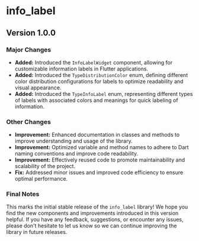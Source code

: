 # info_label

## Version 1.0.0

### Major Changes

- **Added:** Introduced the `InfoLabelWidget` component, allowing for customizable information labels in Flutter applications.
- **Added:** Introduced the `TypeDistributionColor` enum, defining different color distribution configurations for labels to optimize readability and visual appearance.
- **Added:** Introduced the `TypeInfoLabel` enum, representing different types of labels with associated colors and meanings for quick labeling of information.

### Other Changes

- **Improvement:** Enhanced documentation in classes and methods to improve understanding and usage of the library.
- **Improvement:** Optimized variable and method names to adhere to Dart naming conventions and improve code readability.
- **Improvement:** Effectively reused code to promote maintainability and scalability of the project.
- **Fix:** Addressed minor issues and improved code efficiency to ensure optimal performance.

### Final Notes

This marks the initial stable release of the `info_label` library! We hope you find the new components and improvements introduced in this version helpful. If you have any feedback, suggestions, or encounter any issues, please don't hesitate to let us know so we can continue improving the library in future releases.

